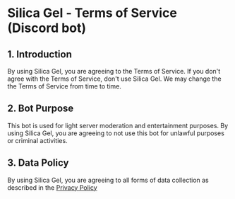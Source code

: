 # **Silica Gel - Terms of Service** (Discord bot)

## 1. Introduction

By using Silica Gel, you are agreeing to the Terms of Service. If you don't agree with the Terms of Service, don't use Silica Gel. We may change the the Terms of Service from time to time.

## 2. Bot Purpose

This bot is used for light server moderation and entertainment purposes. By using Silica Gel, you are agreeing to not use this bot for unlawful purposes or criminal activities.

## 3. Data Policy

By using Silica Gel, you are agreeing to all forms of data collection as described in the [Privacy Policy]()
